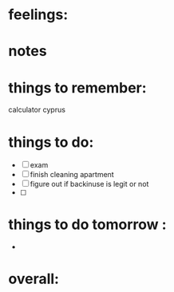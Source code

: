 # feelings:

# notes

# things to remember:
calculator cyprus
# things to do:
- [ ] exam 
- [ ] finish cleaning apartment
- [ ] figure out if backinuse is legit or not
- [ ] 
# things to do tomorrow :
- 
# overall:

